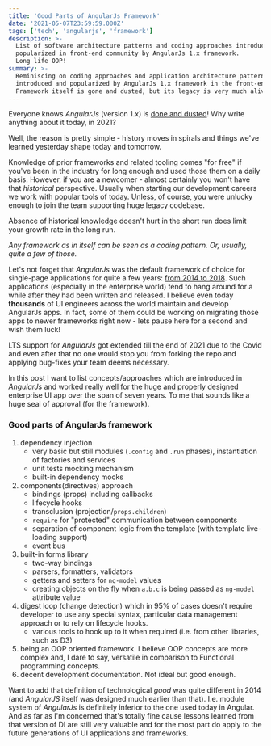 ```yaml
---
title: 'Good Parts of AngularJs Framework'
date: '2021-05-07T23:59:59.000Z'
tags: ['tech', 'angularjs', 'framework']
description: >-
  List of software architecture patterns and coding approaches introduced and
  popularized in front-end community by AngularJs 1.x framework.
  Long life OOP!
summary: >-
  Reminiscing on coding approaches and application architecture patterns
  introduced and popularized by AngularJs 1.x framework in the front-end community.
  Framework itself is gone and dusted, but its legacy is very much alive.
---
```


Everyone knows _AngularJs_ (version 1.x) is
[done and dusted](https://trends.google.com/trends/explore?date=all&q=angularjs)!
Why write anything about it today, in 2021?

Well, the reason is pretty simple - history moves in spirals and things we've learned yesterday
shape today and tomorrow.

Knowledge of prior frameworks and related tooling comes "for free" if you've been in the industry
for long enough and used those them on a daily basis. However, if you are a newcomer - almost
certainly you won't have that _historical_ perspective.
Usually when starting our development careers we work with popular tools of today.
Unless, of course, you were unlucky enough to join the team supporting huge legacy codebase.

Absence of historical knowledge doesn't hurt in the short run does limit your growth rate in the
long run.

_Any framework as in itself can be seen as a coding pattern. Or, usually, quite a few of those._

Let's not forget that _AngularJs_ was the default framework of choice for
single-page applications for quite a few years:
[from 2014 to 2018](https://trends.google.com/trends/explore?date=all&q=angularjs,react).
Such applications (especially in the enterprise world) tend to hang around for a while after
they had been written and released. I believe even today **thousands** of UI engineers across
the world maintain and develop AngularJs apps. In fact, some of them could be working on
migrating those apps to newer frameworks right now - lets pause here for a second and wish
them luck!

LTS support for _AngularJs_ got extended till the end of 2021 due to
the Covid and even after that no one would stop you from forking the repo and applying bug-fixes
your team deems necessary.

In this post I want to list concepts/approaches which are introduced in _AngularJs_ and worked
really well for the huge and properly designed enterprise UI app over the span of seven years.
To me that sounds like a huge seal of approval (for the framework).

### Good parts of AngularJs framework
1. dependency injection
   - very basic but still modules (`.config` and `.run` phases), instantiation of factories
     and services
   - unit tests mocking mechanism
   - built-in dependency mocks
2. components(directives) approach
   - bindings (props) including callbacks
   - lifecycle hooks
   - transclusion (projection/`props.children`)
   - `require` for "protected" communication between components
   - separation of component logic from the template (with template live-loading support)
   - event bus
3. built-in forms library
   - two-way bindings
   - parsers, formatters, validators
   - getters and setters for `ng-model` values
   - creating objects on the fly when `a.b.c` is being passed as `ng-model` attribute value
4. digest loop (change detection) which in 95% of cases doesn't require developer to use any
   special syntax, particular data management approach or to rely on lifecycle hooks.
   - various tools to hook up to it when required (i.e. from other libraries, such as D3)
5. being an OOP oriented framework. I believe OOP concepts are more complex and, I dare to say,
   versatile in comparison to Functional programming concepts.
6. decent development documentation. Not ideal but good enough.

Want to add that definition of technological *good* was quite different in 2014 (and _AngularJS_
itself was designed much earlier than that). I.e. module system of _AngularJs_ is
definitely inferior to the one used today in Angular. And as far as I'm concerned that's
totally fine cause lessons learned from that version of DI are still very valuable and
for the most part do apply to the future generations of UI applications and frameworks.
